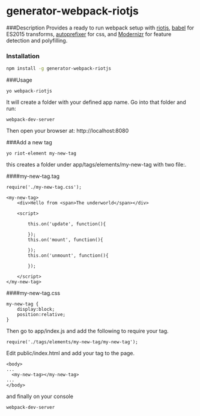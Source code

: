 # generator-webpack-riotjs
###Description
Provides a ready to run webpack setup with [riotjs](https://muut.com/riotjs/), [babel](https://babeljs.io/) for ES2015 transforms, [autoprefixer](https://github.com/postcss/autoprefixer) for css, and [Modernizr](http://modernizr.com/) for feature detection and polyfilling. 

### Installation
```bash
npm install -g generator-webpack-riotjs
```
###Usage
```
yo webpack-riotjs
```
It will create a folder with your defined app name. Go into that folder and run:
```
webpack-dev-server
```
Then open your browser at: http://localhost:8080

###Add a new tag
```
yo riot-element my-new-tag
```
this creates a folder under app/tags/elements/my-new-tag with two file:.

####my-new-tag.tag
```
require('./my-new-tag.css');

<my-new-tag>
    <div>Hello from <span>The underworld</span></div>

	<script>

		this.on('update', function(){

		});
		this.on('mount', function(){

		});
		this.on('unmount', function(){

		});

	</script>
</my-new-tag>
```

####my-new-tag.css
```
my-new-tag {
	display:block;
	position:relative;
}
```

Then go to app/index.js and add the following to require your tag.
```
require('./tags/elements/my-new-tag/my-new-tag');
```

Edit public/index.html and add your tag to the page.
```
<body>
...
  <my-new-tag></my-new-tag>
...
</body>
```
and finally on your console
```
webpack-dev-server
```

